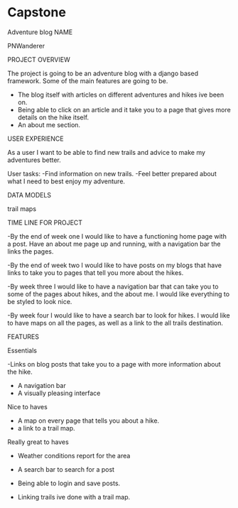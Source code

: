 # Capstone
Adventure blog
NAME

PNWanderer

PROJECT OVERVIEW

The project is going to be an adventure blog with a django based framework. Some of the main features are going to be. 


- The blog itself with articles on different adventures and hikes ive been on.
- Being able to click on an article and it take you to a page that gives more details on the hike itself. 
- An about me section.


USER EXPERIENCE 

As a user I want to be able to find new trails and advice to make my adventures better.

User tasks:
-Find information on new trails.
-Feel better prepared about what I need to best enjoy my adventure.

DATA MODELS

trail maps


TIME LINE FOR PROJECT

-By the end of week one I would like to have a functioning home page with a post. Have an about me page up and running, with a navigation bar the links the pages.

-By the end of week two I would like to have posts on my blogs that have links to take you to pages that tell you more about the hikes.

-By week three I would like to have a navigation bar that can take you to some of the pages about hikes, and the about me.
I would like everything to be styled to look nice. 

-By week four I would like to have a search bar to look for hikes. 
I would like to have maps on all the pages, as well as a link to the all trails destination.


FEATURES

Essentials 

-Links on blog posts that take you to a page with more information about the hike.
- A navigation bar
- A visually pleasing interface


Nice to haves

- A map on every page that tells you about a hike.
- a link to a trail map. 


Really great to haves 

- Weather conditions report for the area
- A search bar to search for a post
- Being able to login and save posts.


- Linking trails ive done with a trail map.
